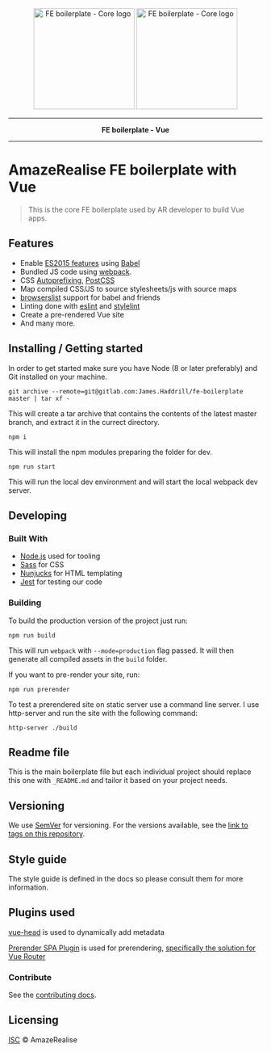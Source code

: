<div align="center">
  <img src="https://i.imgur.com/fzqYaLE.png" alt="FE boilerplate - Core logo" height="200" />
  <img src="https://vuejs.org/images/logo.png" alt="FE boilerplate - Core logo" height="200" />
</div>


---

<p align="center"><strong>FE boilerplate - Vue</strong></p>

---

# AmazeRealise FE boilerplate with Vue

> This is the core FE boilerplate used by AR developer to build Vue apps.

## Features

- Enable [ES2015 features](https://babeljs.io/docs/learn-es2015/) using [Babel](https://babeljs.io)
- Bundled JS code using [webpack](https://webpack.js.org/).
- CSS [Autoprefixing](https://github.com/postcss/autoprefixer), [PostCSS](http://postcss.org/)
- Map compiled CSS/JS to source stylesheets/js with source maps
- [browserslist](http://browserl.ist/) support for babel and friends
- Linting done with [eslint](https://eslint.org/) and [stylelint](https://stylelint.io/)
- Create a pre-rendered Vue site
- And many more.

## Installing / Getting started

In order to get started make sure you have Node (8 or later preferably) and Git installed on your machine.

```shell
git archive --remote=git@gitlab.com:James.Haddrill/fe-boilerplate master | tar xf -
```

This will create a tar archive that contains the contents of the latest master branch, and extract it in the currect directory.

```shell
npm i
```

This will install the npm modules preparing the folder for dev.

```shell
npm run start
```

This will run the local dev environment and will start the local webpack dev server.

## Developing

### Built With

- [Node.js](https://nodejs.org/en/) used for tooling
- [Sass](https://sass-lang.com/) for CSS
- [Nunjucks](https://mozilla.github.io/nunjucks/) for HTML templating
- [Jest](https://jestjs.io/) for testing our code

### Building

To build the production version of the project just run:

```shell
npm run build
```

This will run `webpack` with `--mode=production` flag passed. It will then generate all compiled assets in the `build` folder.

If you want to pre-render your site, run:

```shell
npm run prerender
```

To test a prerendered site on static server use a command line server. I use http-server and run the site with the following command:
```shell
http-server ./build
```

## Readme file

This is the main boilerplate file but each individual project should replace this one with `_README.md`
and tailor it based on your project needs.

## Versioning

We use [SemVer](http://semver.org/) for versioning. For the versions available, see the [link to tags on this repository](/tags).

## Style guide

The style guide is defined in the docs so please consult them for more information.

## Plugins used

[vue-head](https://github.com/ktquez/vue-head) is used to dynamically add metadata

[Prerender SPA Plugin](https://github.com/chrisvfritz/prerender-spa-plugin/) is used for prerendering, [specifically the solution for Vue Router](https://github.com/chrisvfritz/prerender-spa-plugin/tree/master/examples/vue2-webpack-router)

### Contribute

See the [contributing docs](CONTRIBUTING.md).

## Licensing

[ISC](https://opensource.org/licenses/ISC) © AmazeRealise

